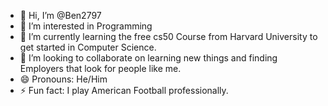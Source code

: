 - 👋 Hi, I’m @Ben2797
- 👀 I’m interested in Programming
- 🌱 I’m currently learning the free cs50 Course from Harvard University to get started in Computer Science.
- 💞️ I’m looking to collaborate on learning new things and finding Employers that look for people like me.
- 😄 Pronouns: He/Him
- ⚡ Fun fact: I play American Football professionally.
